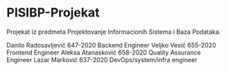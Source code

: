 # PISIBP-Projekat

Projekat iz predmeta Projektovanje Informacionih Sistema i Baza Podataka.

Danilo Radosavljević 647-2020 Backend Engineer
Veljko Vesić 655-2020 Frontend Engineer
Aleksa Atanasković 658-2020 Quality Assurance Engineer
Lazar Marković 637-2020 DevOps/system/infra engineer
